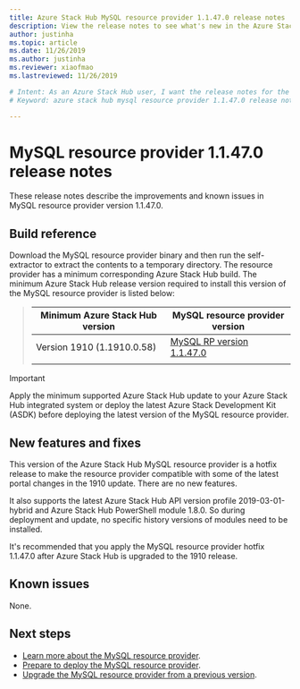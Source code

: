 ```yaml
---
title: Azure Stack Hub MySQL resource provider 1.1.47.0 release notes 
description: View the release notes to see what's new in the Azure Stack Hub MySQL resource provider 1.1.47.0 update.
author: justinha
ms.topic: article
ms.date: 11/26/2019
ms.author: justinha
ms.reviewer: xiaofmao
ms.lastreviewed: 11/26/2019

# Intent: As an Azure Stack Hub user, I want the release notes for the MySQL resource provider 1.1.47.0 update.
# Keyword: azure stack hub mysql resource provider 1.1.47.0 release notes

---
```


# MySQL resource provider 1.1.47.0 release notes

These release notes describe the improvements and known issues in MySQL resource provider version 1.1.47.0.

## Build reference
Download the MySQL resource provider binary and then run the self-extractor to extract the contents to a temporary directory. The resource provider has a minimum corresponding Azure Stack Hub build. The minimum Azure Stack Hub release version required to install this version of the MySQL resource provider is listed below:

> |Minimum Azure Stack Hub version|MySQL resource provider version|
> |-----|-----|
> |Version 1910 (1.1910.0.58)|[MySQL RP version 1.1.47.0](https://aka.ms/azurestackmysqlrp11470)|  
> |     |     |

> [!IMPORTANT]
> Apply the minimum supported Azure Stack Hub update to your Azure Stack Hub integrated system or deploy the latest Azure Stack Development Kit (ASDK) before deploying the latest version of the MySQL resource provider.

## New features and fixes

This version of the Azure Stack Hub MySQL resource provider is a hotfix release to make the resource provider compatible with some of the latest portal changes in the 1910 update. There are no new features.

It also supports the latest Azure Stack Hub API version profile 2019-03-01-hybrid and Azure Stack Hub PowerShell module 1.8.0. So during deployment and update, no specific history versions of modules need to be installed.

It's recommended that you apply the MySQL resource provider hotfix 1.1.47.0 after Azure Stack Hub is upgraded to the 1910 release.

## Known issues

None.

## Next steps

- [Learn more about the MySQL resource provider](azure-stack-mysql-resource-provider.md).
- [Prepare to deploy the MySQL resource provider](azure-stack-mysql-resource-provider-deploy.md#prerequisites).
- [Upgrade the MySQL resource provider from a previous version](azure-stack-mysql-resource-provider-update.md).
